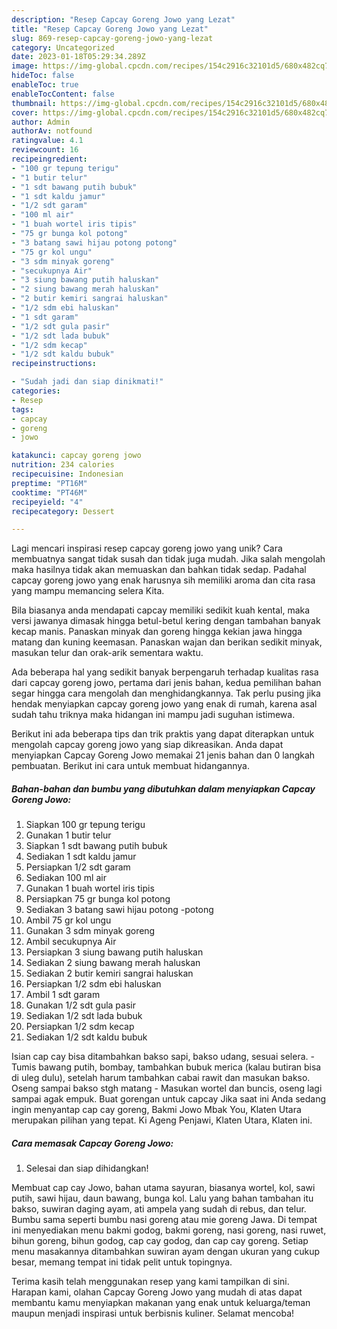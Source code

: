 ```yaml
---
description: "Resep Capcay Goreng Jowo yang Lezat"
title: "Resep Capcay Goreng Jowo yang Lezat"
slug: 869-resep-capcay-goreng-jowo-yang-lezat
category: Uncategorized
date: 2023-01-18T05:29:34.289Z
image: https://img-global.cpcdn.com/recipes/154c2916c32101d5/680x482cq70/capcay-goreng-jowo-foto-resep-utama.jpg
hideToc: false
enableToc: true
enableTocContent: false
thumbnail: https://img-global.cpcdn.com/recipes/154c2916c32101d5/680x482cq70/capcay-goreng-jowo-foto-resep-utama.jpg
cover: https://img-global.cpcdn.com/recipes/154c2916c32101d5/680x482cq70/capcay-goreng-jowo-foto-resep-utama.jpg
author: Admin
authorAv: notfound
ratingvalue: 4.1
reviewcount: 16
recipeingredient:
- "100 gr tepung terigu"
- "1 butir telur"
- "1 sdt bawang putih bubuk"
- "1 sdt kaldu jamur"
- "1/2 sdt garam"
- "100 ml air"
- "1 buah wortel iris tipis"
- "75 gr bunga kol potong"
- "3 batang sawi hijau potong potong"
- "75 gr kol ungu"
- "3 sdm minyak goreng"
- "secukupnya Air"
- "3 siung bawang putih haluskan"
- "2 siung bawang merah haluskan"
- "2 butir kemiri sangrai haluskan"
- "1/2 sdm ebi haluskan"
- "1 sdt garam"
- "1/2 sdt gula pasir"
- "1/2 sdt lada bubuk"
- "1/2 sdm kecap"
- "1/2 sdt kaldu bubuk"
recipeinstructions:

- "Sudah jadi dan siap dinikmati!"
categories:
- Resep
tags:
- capcay
- goreng
- jowo

katakunci: capcay goreng jowo 
nutrition: 234 calories
recipecuisine: Indonesian
preptime: "PT16M"
cooktime: "PT46M"
recipeyield: "4"
recipecategory: Dessert

---
```





Lagi mencari inspirasi resep capcay goreng jowo yang unik? Cara membuatnya sangat tidak susah dan tidak juga mudah. Jika salah mengolah maka hasilnya tidak akan memuaskan dan bahkan tidak sedap. Padahal capcay goreng jowo yang enak harusnya sih memiliki aroma dan cita rasa yang mampu memancing selera Kita.





Bila biasanya anda mendapati capcay memiliki sedikit kuah kental, maka versi jawanya dimasak hingga betul-betul kering dengan tambahan banyak kecap manis. Panaskan minyak dan goreng hingga kekian jawa hingga matang dan kuning keemasan. Panaskan wajan dan berikan sedikit minyak, masukan telur dan orak-arik sementara waktu.

Ada beberapa hal yang sedikit banyak berpengaruh terhadap kualitas rasa dari capcay goreng jowo, pertama dari jenis bahan, kedua pemilihan bahan segar hingga cara mengolah dan menghidangkannya. Tak perlu pusing jika hendak menyiapkan capcay goreng jowo yang enak di rumah, karena asal sudah tahu triknya maka hidangan ini mampu jadi suguhan istimewa.






Berikut ini ada beberapa tips dan trik praktis yang dapat diterapkan untuk mengolah capcay goreng jowo yang siap dikreasikan. Anda dapat menyiapkan Capcay Goreng Jowo memakai 21 jenis bahan dan 0 langkah pembuatan. Berikut ini cara untuk membuat hidangannya.

<!--inarticleads1-->

##### Bahan-bahan dan bumbu yang dibutuhkan dalam menyiapkan Capcay Goreng Jowo:

1. Siapkan 100 gr tepung terigu
1. Gunakan 1 butir telur
1. Siapkan 1 sdt bawang putih bubuk
1. Sediakan 1 sdt kaldu jamur
1. Persiapkan 1/2 sdt garam
1. Sediakan 100 ml air
1. Gunakan 1 buah wortel iris tipis
1. Persiapkan 75 gr bunga kol potong
1. Sediakan 3 batang sawi hijau potong -potong
1. Ambil 75 gr kol ungu
1. Gunakan 3 sdm minyak goreng
1. Ambil secukupnya Air
1. Persiapkan 3 siung bawang putih haluskan
1. Sediakan 2 siung bawang merah haluskan
1. Sediakan 2 butir kemiri sangrai haluskan
1. Persiapkan 1/2 sdm ebi haluskan
1. Ambil 1 sdt garam
1. Gunakan 1/2 sdt gula pasir
1. Sediakan 1/2 sdt lada bubuk
1. Persiapkan 1/2 sdm kecap
1. Sediakan 1/2 sdt kaldu bubuk


Isian cap cay bisa ditambahkan bakso sapi, bakso udang, sesuai selera. - Tumis bawang putih, bombay, tambahkan bubuk merica (kalau butiran bisa di uleg dulu), setelah harum tambahkan cabai rawit dan masukan bakso. Oseng sampai bakso stgh matang - Masukan wortel dan buncis, oseng lagi sampai agak empuk. Buat gorengan untuk capcay Jika saat ini Anda sedang ingin menyantap cap cay goreng, Bakmi Jowo Mbak You, Klaten Utara merupakan pilihan yang tepat. Ki Ageng Penjawi, Klaten Utara, Klaten ini. 

<!--inarticleads2-->

##### Cara memasak Capcay Goreng Jowo:


1. Selesai dan siap dihidangkan!

Membuat cap cay Jowo, bahan utama sayuran, biasanya wortel, kol, sawi putih, sawi hijau, daun bawang, bunga kol. Lalu yang bahan tambahan itu bakso, suwiran daging ayam, ati ampela yang sudah di rebus, dan telur. Bumbu sama seperti bumbu nasi goreng atau mie goreng Jawa. Di tempat ini menyediakan menu bakmi godog, bakmi goreng, nasi goreng, nasi ruwet, bihun goreng, bihun godog, cap cay godog, dan cap cay goreng. Setiap menu masakannya ditambahkan suwiran ayam dengan ukuran yang cukup besar, memang tempat ini tidak pelit untuk topingnya. 

Terima kasih telah menggunakan resep yang kami tampilkan di sini. Harapan kami, olahan Capcay Goreng Jowo yang mudah di atas dapat membantu kamu menyiapkan makanan yang enak untuk keluarga/teman maupun menjadi inspirasi untuk berbisnis kuliner. Selamat mencoba!
